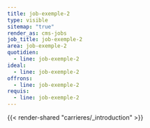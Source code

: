 ```yaml
---
title: job-exemple-2
type: visible
sitemap: "true"
render_as: cms-jobs
job_title: job-exemple-2
area: job-exemple-2
quotidien:
  - line: job-exemple-2
ideal:
  - line: job-exemple-2
offrons:
  - line: job-exemple-2
requis:
  - line: job-exemple-2
---
```

{{< render-shared "carrieres/_introduction" >}}